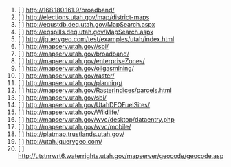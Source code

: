 
1. [ ] http://168.180.161.9/broadband/
1. [ ] http://elections.utah.gov/map/district-maps
1. [ ] http://equstdb.deq.utah.gov/MapSearch.aspx
2. [ ] http://eqspills.deq.utah.gov/MapSearch.aspx
1. [ ] http://jquerygeo.com/test/examples/utah/index.html
1. [ ] http://mapserv.utah.gov//sbi/
1. [ ] http://mapserv.utah.gov/broadband/
1. [ ] http://mapserv.utah.gov/enterpriseZones/
1. [ ] http://mapserv.utah.gov/oilgasmining/
1. [ ] http://mapserv.utah.gov/raster/
2. [ ] http://mapserv.utah.gov/planning/
1. [ ] http://mapserv.utah.gov/RasterIndices/parcels.html
1. [ ] http://mapserv.utah.gov/sbi/
1. [ ] http://mapserv.utah.gov/UtahDFOFuelSites/
1. [ ] http://mapserv.utah.gov/Wildlife/
1. [ ] http://mapserv.utah.gov/wvc/desktop/dataentry.php
1. [ ] http://mapserv.utah.gov/wvc/mobile/
1. [ ] http://platmap.trustlands.utah.gov/
1. [ ] http://utah.jquerygeo.com/
1. [ ] http://utstnrwrt6.waterrights.utah.gov/mapserver/geocode/geocode.asp
